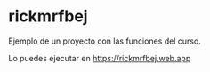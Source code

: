 # rickmrfbej

Ejemplo de un proyecto con las funciones del curso.

Lo puedes ejecutar en https://rickmrfbej.web.app
